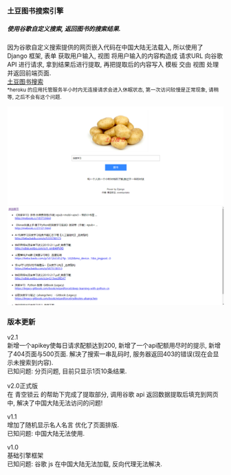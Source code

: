 
### 土豆图书搜索引擎<br>
##### 使用谷歌自定义搜索, 返回图书的搜索结果. <br>
因为谷歌自定义搜索提供的网页嵌入代码在中国大陆无法载入, 所以使用了 Django 框架, 表单 获取用户输入, 视图 将用户输入的内容构造成 请求URL 向谷歌 API 进行请求, 拿到结果后进行提取, 再把提取后的内容写入 模板 交由 视图 处理并返回前端页面. <br>
<a href="https://search-books.herokuapp.com/">土豆图书搜索</a><br>
<small>*heroku 的应用托管服务半小时内无连接请求会进入休眠状态, 第一次访问较慢是正常现象, 请稍等, 之后不会有这个问题.</small>


![搜索引擎](https://raw.githubusercontent.com/justsweetpotato/makedown-img-store/master/search/10.png)
![搜索结果](https://raw.githubusercontent.com/justsweetpotato/makedown-img-store/master/search/11.png)



### 版本更新
v2.1<br>
新增一个apikey使每日请求配额达到200, 新增了一个api配额用尽时的提示, 新增了404页面与500页面. 解决了搜索一串乱码时, 服务器返回403的错误(现在会显示未搜索到内容).<br>
已知问题: 分页问题, 目前只显示1页10条结果.

v2.0正式版<br>
在 青空锁云 的帮助下完成了提取部分, 调用谷歌 api 返回数据提取后填充到网页中, 解决了中国大陆无法访问的问题!

v1.1<br>
增加了随机显示名人名言 优化了页面排版.<br>
已知问题: 中国大陆无法使用.

v1.0<br>
基础引擎框架<br>
已知问题: 谷歌 js 在中国大陆无法加载, 反向代理无法解决.<br>


